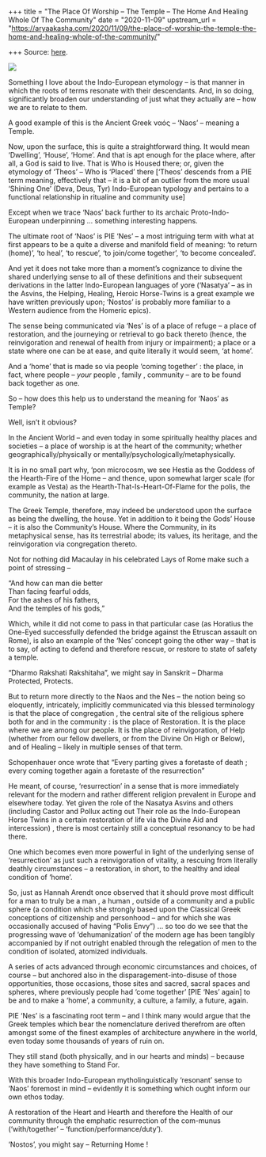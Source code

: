 +++
title = "The Place Of Worship – The Temple – The Home And Healing Whole Of The Community"
date = "2020-11-09"
upstream_url = "https://aryaakasha.com/2020/11/09/the-place-of-worship-the-temple-the-home-and-healing-whole-of-the-community/"

+++
Source: [here](https://aryaakasha.com/2020/11/09/the-place-of-worship-the-temple-the-home-and-healing-whole-of-the-community/).

![](https://aryaakasha.files.wordpress.com/2020/11/1200px-facade_of_temple_of_aesculapius_at_epidaurus_wellcome_l0016949.jpg?w=1024)

Something I love about the Indo-European etymology – is that manner in
which the roots of terms resonate with their descendants. And, in so
doing, significantly broaden our understanding of just what they
actually are – how we are to relate to them.

A good example of this is the Ancient Greek ναός – ‘Naos’ – meaning a
Temple.

Now, upon the surface, this is quite a straightforward thing. It would
mean ‘Dwelling’, ‘House’, ‘Home’. And that is apt enough for the place
where, after all, a God is said to live. That is Who is Housed there;
or, given the etymology of ‘Theos’ – Who is ‘Placed’ there \[‘Theos’
descends from a PIE term meaning, effectively that – it is a bit of an
outlier from the more usual ‘Shining One’ (Deva, Deus, Tyr)
Indo-European typology and pertains to a functional relationship in
ritualine and community use\]

Except when we trace ‘Naos’ back further to its archaic
Proto-Indo-European underpinning … something interesting happens.

The ultimate root of ‘Naos’ is PIE ‘Nes’ – a most intriguing term with
what at first appears to be a quite a diverse and manifold field of
meaning: ‘to return (home)’, ‘to heal’, ‘to rescue’, ‘to join/come
together’, ‘to become concealed’.

And yet it does not take more than a moment’s cognizance to divine the
shared underlying sense to all of these definitions and their subsequent
derivations in the latter Indo-European languages of yore (‘Nasatya’ –
as in the Asvins, the Helping, Healing, Heroic Horse-Twins is a great
example we have written previously upon; ‘Nostos’ is probably more
familiar to a Western audience from the Homeric epics).

The sense being communicated via ‘Nes’ is of a place of refuge – a place
of restoration, and the journeying or retrieval to go back thereto
(hence, the reinvigoration and renewal of health from injury or
impairment); a place or a state where one can be at ease, and quite
literally it would seem, ‘at home’.

And a ‘home’ that is made so via people ‘coming together’ : the place,
in fact, where people – *your* people , family , community – are to be
found back together as one.

So – how does this help us to understand the meaning for ‘Naos’ as
Temple?

Well, isn’t it obvious?

In the Ancient World – and even today in some spiritually healthy places
and societies – a place of worship is at the heart of the community;
whether geographically/physically or
mentally/psychologically/metaphysically.

It is in no small part why, ‘pon microcosm, we see Hestia as the Goddess
of the Hearth-Fire of the Home – and thence, upon somewhat larger scale
(for example as Vesta) as the Hearth-That-Is-Heart-Of-Flame for the
polis, the community, the nation at large.

The Greek Temple, therefore, may indeed be understood upon the surface
as being the dwelling, the house. Yet in addition to it being the Gods’
House – it is also the Community’s House. Where the Community, in its
metaphysical sense, has its terrestrial abode; its values, its heritage,
and the reinvigoration via congregation thereto.

Not for nothing did Macaulay in his celebrated Lays of Rome make such a
point of stressing –

“And how can man die better  
Than facing fearful odds,  
For the ashes of his fathers,  
And the temples of his gods,”

Which, while it did not come to pass in that particular case (as
Horatius the One-Eyed successfully defended the bridge against the
Etruscan assault on Rome), is also an example of the ‘Nes’ concept going
the other way – that is to say, of acting to defend and therefore
rescue, or restore to state of safety a temple.

“Dharmo Rakshati Rakshitaha”, we might say in Sanskrit – Dharma
Protected, Protects.

But to return more directly to the Naos and the Nes – the notion being
so eloquently, intricately, implicitly communicated via this blessed
terminology is that the place of congregation , the central site of the
religious sphere both for and in the community : is the place of
Restoration. It is the place where we are among our people. It is the
place of reinvigoration, of Help (whether from our fellow dwellers, or
from the Divine On High or Below), and of Healing – likely in multiple
senses of that term.

Schopenhauer once wrote that “Every parting gives a foretaste of death ;
every coming together again a foretaste of the resurrection”

He meant, of course, ‘resurrection’ in a sense that is more immediately
relevant for the modern and rather different religion prevalent in
Europe and elsewhere today. Yet given the role of the Nasatya Asvins and
others (including Castor and Pollux acting out Their role as the
Indo-European Horse Twins in a certain restoration of life via the
Divine Aid and intercession) , there is most certainly still a
conceptual resonancy to be had there.

One which becomes even more powerful in light of the underlying sense of
‘resurrection’ as just such a reinvigoration of vitality, a rescuing
from literally deathly circumstances – a restoration, in short, to the
healthy and ideal condition of ‘home’.

So, just as Hannah Arendt once observed that it should prove most
difficult for a man to truly be a man , a human , outside of a community
and a public sphere (a condition which she strongly based upon the
Classical Greek conceptions of citizenship and personhood – and for
which she was occasionally accused of having “Polis Envy”) … so too do
we see that the progressing wave of ‘dehumanization’ of the modern age
has been tangibly accompanied by if not outright enabled through the
relegation of men to the condition of isolated, atomized individuals.

A series of acts advanced through economic circumstances and choices, of
course – but anchored also in the disparagement-into-disuse of those
opportunities, those occasions, those sites and sacred, sacral spaces
and spheres, where previously people had ‘come together’ \[PIE ‘Nes’
again\] to be and to make a ‘home’, a community, a culture, a family, a
future, again.

PIE ‘Nes’ is a fascinating root term – and I think many would argue that
the Greek temples which bear the nomenclature derived therefrom are
often amongst some of the finest examples of architecture anywhere in
the world, even today some thousands of years of ruin on.

They still stand (both physically, and in our hearts and minds) –
because they have something to Stand For.

With this broader Indo-European mytholinguistically ‘resonant’ sense to
‘Naos’ foremost in mind – evidently it is something which ought inform
our own ethos today.

A restoration of the Heart and Hearth and therefore the Health of our
community through the emphatic resurrection of the com-munus
(‘with/together’ – ‘function/performance/duty’).

‘Nostos’, you might say – Returning Home !
